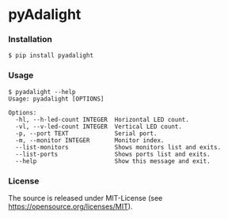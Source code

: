 # pyAdalight

### Installation
```shell
$ pip install pyadalight
```

### Usage
```shell
$ pyadalight --help
Usage: pyadalight [OPTIONS]

Options:
  -hl, --h-led-count INTEGER  Horizontal LED count.
  -vl, --v-led-count INTEGER  Vertical LED count.
  -p, --port TEXT             Serial port.
  -m, --monitor INTEGER       Monitor index.
  --list-monitors             Shows monitors list and exits.
  --list-ports                Shows ports list and exits.
  --help                      Show this message and exit.

```

### License
The source is released under MIT-License (see https://opensource.org/licenses/MIT).
